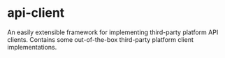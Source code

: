 # api-client
An easily extensible framework for implementing third-party platform API clients. Contains some out-of-the-box third-party platform client implementations.
